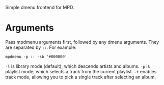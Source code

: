 Simple dmenu frontend for MPD.

# Arguments

Pass mpdmenu arguments first, followed by any dmenu arguments. They are separated by `::`. For example:

    mpdmenu -p :: -sb '#000000'

`-l` is library mode (default), which descends artists and albums. `-p` is
playlist mode, which selects a track from the current playlist.
`-t` enables track mode, allowing you to pick a single track after selecting an album.
